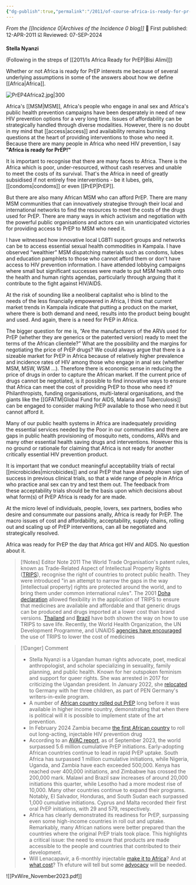 ```yaml
---
{"dg-publish":true,"permalink":"/2011/of-course-africa-is-ready-for-pr-ep/","title":"Of course Africa is ready for PrEP!","tags":["africa","prep","strategy"]}
---
```


*From the [[Incidence 0\|Archives of the Incidence 0 blog]]*
📢 First published: 12-APR-2011
☑️ Reviewed: 07-SEP-2024

**Stella Nyanzi**

(Following in the streps of [[2011/Is Africa Ready for PrEP\|Bisi Alimi]])

Whether or not Africa is ready for PrEP interests me because of several underlying assumptions in some of the answers about how we define [[Africa\|Africa]].

![PrEP4Africa2.jpg|300](/img/user/Images/PrEP4Africa2.jpg)

Africa's [[MSM\|MSM]], Africa's people who engage in anal sex and Africa's public health prevention campaigns have been desperately in need of new HIV prevention options for a very long time. Issues of affordability can be strategically handled through diverse modalities. However, there is no doubt in my mind that [[access\|access]] and availability remains burning questions at the heart of providing interventions to those who need it. Because there are many people in Africa who need HIV prevention, I say **"Africa is ready for PrEP!"**

It is important to recognise that there are many faces to Africa. There is the Africa which is poor, under-resourced, without cash reserves and unable to meet the costs of its survival. That's the Africa in need of greatly subsidised if not entirely free interventions - be it lubes, gels, [[condoms\|condoms]] or even [[PrEP\|PrEP]].

But there are also many African MSM who can afford PrEP. There are many MSM communities that can innovatively strategise through their local and international networks to find the resources to meet the costs of the drugs used for PrEP. There are many ways in which activism and negotiation with the powerful public organisations and actors can win unanticipated victories for providing access to PrEP to MSM who need it.

I have witnessed how innovative local LGBTI support groups and networks can be to access essential sexual health commodities in Kampala. I have observed “wealthier” MSM dispatching materials such as condoms, lubes and education pamphlets to those who cannot afford them or don't have access to HIV prevention information. I have attended lobbying campaigns where small but significant successes were made to put MSM health onto the health and human rights agendas, particularly through arguing that it contribute to the fight against HIV/AIDS.

At the risk of sounding like a neoliberal capitalist who is blind to the needs of the less financially empowered in Africa, I think that current market trends in Kampala indicate that putting a product on the market, where there is both demand and need, results into the product being bought and used. And again, there is a need for PrEP in Africa.

The bigger question for me is, “Are the manufacturers of the ARVs used for PrEP (whether they are generics or the patented version) ready to meet the terms of the African clientele?” What are the possibility and the margins for negotiating the price of PrEP drugs? We could always argue that there is a sizeable market for PrEP in Africa because of relatively higher prevalence and incidence rates of HIV among those who engage in anal sex (whether MSM, MSW, WSM …). Therefore there is economic sense in reducing the price of drugs in order to capture the African market. If the current price of drugs cannot be negotiated, is it possible to find innovative ways to ensure that Africa can meet the cost of providing PrEP to those who need it? Philanthropists, funding organisations, multi-lateral organisations, and the giants like the [[GFATM\|Global Fund for AIDS, Malaria and Tuberculosis]] can be engaged to consider making PrEP available to those who need it but cannot afford it.

Many of our public health systems in Africa are inadequately providing the essential services needed by the Poor in our communities and there are gaps in public health provisioning of mosquito nets, condoms, ARVs and many other essential health saving drugs and interventions. However this is no ground or rationale for claiming that Africa is not ready for another critically essential HIV prevention product.

It is important that we conduct meaningful acceptability trials of rectal [[microbicides\|microbicides]] and oral PrEP that have already shown sign of success in previous clinical trials, so that a wide range of people in Africa who practice anal sex can try and test them out. The feedback from these acceptability trials should be the basis upon which decisions about what form(s) of PrEP Africa is ready for are made.

At the micro level of individuals, people, lovers, sex partners, bodies who desire and consummate our passions anally, Africa is ready for PrEP. The macro issues of cost and affordability, acceptability, supply chains, rolling out and scaling up of PrEP interventions, can all be negotiated and strategically resolved.

Africa was ready for PrEP the day that Africa got HIV and AIDS. No question about it.

>[!Notes] Editor Note 2011
>The World Trade Organisation's patent rules, known as Trade-Related Aspect of Intellectual Property Rights ([TRIPS](http://www.wto.org/english/tratop_e/trips_e/trips_e.htm)), recognise the right of countries to protect public health. They were introduced "in an attempt to narrow the gaps in the way [intellectual property] rights are protected around the world, and to bring them under common international rules". The 2001 [Doha declaration](http://www.wto.org/English/thewto_e/minist_e/min01_e/mindecl_e.htm) allowed flexibility in the application of TRIPS to ensure that medicines are available and affordable and that generic drugs can be produced and drugs imported at a lower cost than brand versions. [Thailand](http://www.opendemocracy.net/globalization-trade_economy_justice/thailand_health_3744.jsp "openDemocracy") and [Brazil](http://www.natap.org/2005/HIV/070805_01.htm "natap.org") have both shown the way on how to use TRIPS to save life. Recently, the World Health Organization, the UN Development Programme, and UNAIDS [agencies have encouraged](http://www.ip-watch.org/weblog/2011/03/15/un-agencies-encourage-use-of-measures-to-lower-hiv-medicine-costs/) the use of TRIPS to lower the cost of medicines


>[!Danger] Comment
>- Stella Nyanzi is a Ugandan human rights advocate, poet, medical anthropologist, and scholar specializing in sexuality, family planning, and public health. Known for her outspoken feminism and support for queer rights. She was arrested in 2017 for criticizing the Ugandan president. In January 2022, she [relocated](https://www.theguardian.com/global-development/2022/jan/27/im-free-at-last-ugandas-rudest-poet-stella-nyanzi-on-prison-protest-and-finding-new-voice-in-germany) to Germany with her three children, as part of PEN Germany's writers-in-exile program.
>- A number of [African country rolled out PrEP](https://www.nature.com/articles/s41591-020-0872-x) long before it was available in higher income country, demonstrating that when there is political will it is possible to implement state of the art prevention.
>- In February 2024 Zambia became [the first African country](https://www.gavi.org/vaccineswork/zambia-first-country-africa-roll-out-long-acting-injectable-hiv-prevention) to roll out long-acting, injectable HIV prevention drug
>- According to an [AVAC report](https://avac.org/wp-content/uploads/2023/11/PxWire_November2023.pdf), as of September 2023, the world surpassed 5.6 million cumulative  PrEP initiations. Early-adopting African countries continue to lead in rapid PrEP uptake. South Africa has surpassed 1 million cumulative initiations, while Nigeria, Uganda, and Zambia have each exceeded 500,000. Kenya has reached over 400,000 initiations, and Zimbabwe has crossed the 200,000 mark. Malawi and Brazil saw increases of around 20,000 initiations this quarter, while Lesotho had a more modest rise of 10,000. Many other countries continue to expand their programs. Notably, El Salvador, Honduras, and South Sudan each surpassed 1,000 cumulative initiations. Cyprus and Malta recorded their first oral PrEP initiations, with 29 and 579, respectively.
>- Africa has clearly demonstrated its readiness for PrEP, surpassing even some high-income countries in roll out and uptake. Remarkably, many African nations were better prepared than the countries where the original PrEP trials took place. This highlights a critical issue: the need to ensure that products are made accessible to the people and countries that contributed to their development.
>- Will Lenacapavir, a 6-monthly injectable [make it to Africa](https://bhekisisa.org/health-news-south-africa/2024-07-31-lenacapavir-what-it-would-it-take-to-get-the-6-monthly-anti-hiv-jab-to-sa/)? And at [what cost](https://www.medrxiv.org/content/10.1101/2024.08.20.24312137v1.full)? Th efuture will tell but some [advocacy](https://www.thelancet.com/journals/lanhiv/article/PIIS2352-3018(24)00173-5/abstract) will be needed.



![[PxWire_November2023.pdf]]

